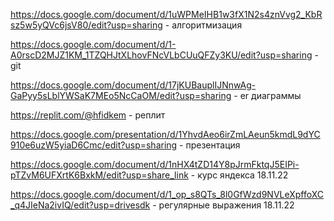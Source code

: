 https://docs.google.com/document/d/1uWPMeIHB1w3fX1N2s4znVvg2_KbRsz5w5yQVc6jsV80/edit?usp=sharing - алгоритмизация

https://docs.google.com/document/d/1-A0rscD2MJZ1KM_1TZQHJtXLhovFNcVLbCUuQFZy3KU/edit?usp=sharing - git

https://docs.google.com/document/d/17jKUBauplIJNnwAg-GaPyy5sLblYWSaK7MEo5NcCaOM/edit?usp=sharing - er диаграммы

https://replit.com/@hfidkem - реплит

https://docs.google.com/presentation/d/1YhvdAeo6irZmLAeun5kmdL9dYC910e6uzW5yiaD6Cmc/edit?usp=sharing - презентация

https://docs.google.com/document/d/1nHX4tZD14Y8pJrmFktqJ5EIPi-pTZvM6UFXrtK6BxkM/edit?usp=share_link - курс яндекса 18.11.22

https://docs.google.com/document/d/1_op_s8QTs_8l0GfWzd9NVLeXpffoXC_q4JIeNa2ivIQ/edit?usp=drivesdk - регулярные выражения 18.11.22
